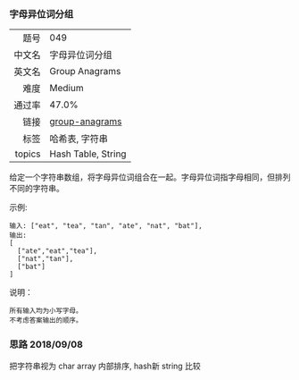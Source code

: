 ### 字母异位词分组
|	|	|
|---:|:---|
|题号|049|
|中文名|字母异位词分组|
|英文名|Group Anagrams|
|难度|Medium|
|通过率|47.0%|
|链接|[group-anagrams](https://leetcode-cn.com/problems/group-anagrams/description/)|
|标签|哈希表, 字符串|
|topics|Hash Table, String|


给定一个字符串数组，将字母异位词组合在一起。字母异位词指字母相同，但排列不同的字符串。

示例:

```
输入: ["eat", "tea", "tan", "ate", "nat", "bat"],
输出:
[
  ["ate","eat","tea"],
  ["nat","tan"],
  ["bat"]
]
```

说明：

	所有输入均为小写字母。
	不考虑答案输出的顺序。



### 思路 2018/09/08
把字符串视为 char array 内部排序, hash新 string 比较